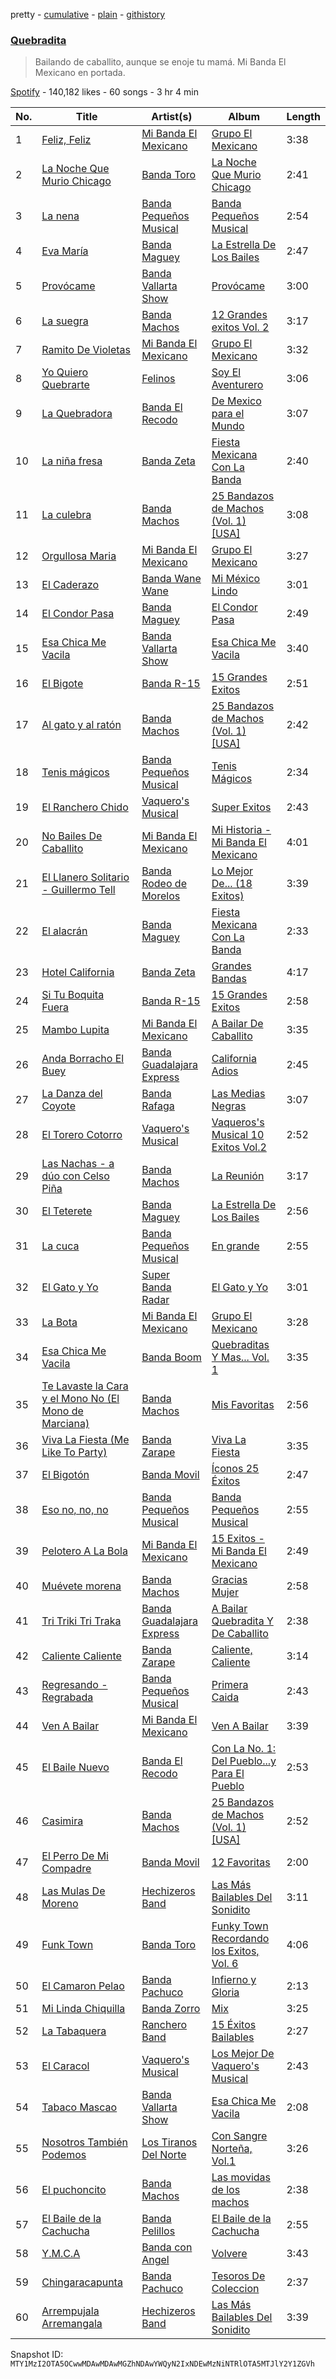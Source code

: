 pretty - [cumulative](/playlists/cumulative/37i9dQZF1DX8VyhWnVrn9d.md) - [plain](/playlists/plain/37i9dQZF1DX8VyhWnVrn9d) - [githistory](https://github.githistory.xyz/mackorone/spotify-playlist-archive/blob/main/playlists/plain/37i9dQZF1DX8VyhWnVrn9d)

### [Quebradita](https://open.spotify.com/playlist/37i9dQZF1DX8VyhWnVrn9d)

> Bailando de caballito, aunque se enoje tu mamá\. Mi Banda El Mexicano en portada.

[Spotify](https://open.spotify.com/user/spotify) - 140,182 likes - 60 songs - 3 hr 4 min

| No. | Title | Artist(s) | Album | Length |
|---|---|---|---|---|
| 1 | [Feliz, Feliz](https://open.spotify.com/track/6hFek9A3Xz4g1vgSYJBnzV) | [Mi Banda El Mexicano](https://open.spotify.com/artist/0OhiQFSqbnnmB52NWEpsO5) | [Grupo El Mexicano](https://open.spotify.com/album/06QIUFuTgAr4DNUeuu9sX8) | 3:38 |
| 2 | [La Noche Que Murio Chicago](https://open.spotify.com/track/4nrNEbfKx82rBT4c3tBTJd) | [Banda Toro](https://open.spotify.com/artist/78Cl4OGrWUNLrm4QZKEKkg) | [La Noche Que Murio Chicago](https://open.spotify.com/album/2rD97DTS4zzJCplMzvsYtC) | 2:41 |
| 3 | [La nena](https://open.spotify.com/track/11nbpj3Am8EBgjdGw3dqjY) | [Banda Pequeños Musical](https://open.spotify.com/artist/46WT0eTBzCslHoVsLahvfE) | [Banda Pequeños Musical](https://open.spotify.com/album/7M8M3UTkpnW9EZ6Lq4fdpY) | 2:54 |
| 4 | [Eva María](https://open.spotify.com/track/0AhvaPKACJhgkir9aUfE2S) | [Banda Maguey](https://open.spotify.com/artist/36jRzJQUvAeKRukEMtm44w) | [La Estrella De Los Bailes](https://open.spotify.com/album/0KtFZRY2V1N4slEqBws2iH) | 2:47 |
| 5 | [Provócame](https://open.spotify.com/track/6NoG8gvg44g2IWaWt3bBfE) | [Banda Vallarta Show](https://open.spotify.com/artist/2x0jMwWdICvSU2qqAh30h5) | [Provócame](https://open.spotify.com/album/2hKjSZ3fbwKYWpYr5xTuTN) | 3:00 |
| 6 | [La suegra](https://open.spotify.com/track/5JPZJyZ7fIvlgaKDO0pPm3) | [Banda Machos](https://open.spotify.com/artist/7MyUjj79oHy7I8RocrtzZ2) | [12 Grandes exitos Vol\. 2](https://open.spotify.com/album/4EQuspAsyfJtB7A0p5zdZf) | 3:17 |
| 7 | [Ramito De Violetas](https://open.spotify.com/track/5SiAusJizzxkKXy0oowWyK) | [Mi Banda El Mexicano](https://open.spotify.com/artist/0OhiQFSqbnnmB52NWEpsO5) | [Grupo El Mexicano](https://open.spotify.com/album/06QIUFuTgAr4DNUeuu9sX8) | 3:32 |
| 8 | [Yo Quiero Quebrarte](https://open.spotify.com/track/1A6ASsT0qx2wUXlTUolCCj) | [Felinos](https://open.spotify.com/artist/0QE0OwxiJZ9i51N8zIS1Yy) | [Soy El Aventurero](https://open.spotify.com/album/1W4lISoA5eOMebOW7hfq03) | 3:06 |
| 9 | [La Quebradora](https://open.spotify.com/track/6btlotyCLtZUlZogXYSLCy) | [Banda El Recodo](https://open.spotify.com/artist/6AcOTCYBMvjKYy4zms0kaC) | [De Mexico para el Mundo](https://open.spotify.com/album/32TIJn1x8SCsHVCswGnQZQ) | 3:07 |
| 10 | [La niña fresa](https://open.spotify.com/track/2nbq7IAJfYK9fuw5g2ePv3) | [Banda Zeta](https://open.spotify.com/artist/6Vqqu9f1Xjq8qmYUYZr4uL) | [Fiesta Mexicana Con La Banda](https://open.spotify.com/album/6X49e9OtUqhMVIpre31k8K) | 2:40 |
| 11 | [La culebra](https://open.spotify.com/track/6bJlR3XVNgAOIkKdiKkZz4) | [Banda Machos](https://open.spotify.com/artist/7MyUjj79oHy7I8RocrtzZ2) | [25 Bandazos de Machos \(Vol\. 1\) \[USA\]](https://open.spotify.com/album/641IjGwd385qV3RVouieUv) | 3:08 |
| 12 | [Orgullosa Maria](https://open.spotify.com/track/6l4StzxtJqjgsqs9TkuRJA) | [Mi Banda El Mexicano](https://open.spotify.com/artist/0OhiQFSqbnnmB52NWEpsO5) | [Grupo El Mexicano](https://open.spotify.com/album/06QIUFuTgAr4DNUeuu9sX8) | 3:27 |
| 13 | [El Caderazo](https://open.spotify.com/track/3wDOgYbD6jdtKduk1DScJu) | [Banda Wane Wane](https://open.spotify.com/artist/6HXl6JRLKop2NycFmoHLDD) | [Mi México Lindo](https://open.spotify.com/album/5ZiqSgSrkMyUNMvFwITXGx) | 3:01 |
| 14 | [El Condor Pasa](https://open.spotify.com/track/0aH1klQ4aifWvH8hV9MrZX) | [Banda Maguey](https://open.spotify.com/artist/36jRzJQUvAeKRukEMtm44w) | [El Condor Pasa](https://open.spotify.com/album/2OShSLIWQPvBdO67UsCDiR) | 2:49 |
| 15 | [Esa Chica Me Vacila](https://open.spotify.com/track/0g5JLFIK31liC82k4m2hEs) | [Banda Vallarta Show](https://open.spotify.com/artist/2x0jMwWdICvSU2qqAh30h5) | [Esa Chica Me Vacila](https://open.spotify.com/album/2kJCLd9dNdizlf0n8ATxOs) | 3:40 |
| 16 | [El Bigote](https://open.spotify.com/track/3ujVqENYM0ujQY5jgKLQb9) | [Banda R\-15](https://open.spotify.com/artist/5l0ZjUz8rAAFVm616in8YR) | [15 Grandes Exitos](https://open.spotify.com/album/1f0ASfbeUcjB2vEI8PNyuC) | 2:51 |
| 17 | [Al gato y al ratón](https://open.spotify.com/track/65sJkvRkCMid2JRJIVHLdJ) | [Banda Machos](https://open.spotify.com/artist/7MyUjj79oHy7I8RocrtzZ2) | [25 Bandazos de Machos \(Vol\. 1\) \[USA\]](https://open.spotify.com/album/641IjGwd385qV3RVouieUv) | 2:42 |
| 18 | [Tenis mágicos](https://open.spotify.com/track/0ZWwLz1hWOiDkjU5Iop5ep) | [Banda Pequeños Musical](https://open.spotify.com/artist/46WT0eTBzCslHoVsLahvfE) | [Tenis Mágicos](https://open.spotify.com/album/3TIOaRXflNZnZWgYjcCK1D) | 2:34 |
| 19 | [El Ranchero Chido](https://open.spotify.com/track/12wG2c9gS7pwSndBZTB4XI) | [Vaquero's Musical](https://open.spotify.com/artist/0OOdJ5wjxXrPKGtLhxRVa1) | [Super Exitos](https://open.spotify.com/album/3FgnbvpmigNrgsaJAeCZL0) | 2:43 |
| 20 | [No Bailes De Caballito](https://open.spotify.com/track/3PTfu2zsB5IH0nTu9vP8iR) | [Mi Banda El Mexicano](https://open.spotify.com/artist/0OhiQFSqbnnmB52NWEpsO5) | [Mi Historia \- Mi Banda El Mexicano](https://open.spotify.com/album/7n5pvyK4eUJxmrcMYlBecR) | 4:01 |
| 21 | [El Llanero Solitario \- Guillermo Tell](https://open.spotify.com/track/3NUYbovgQcsNGE3O3IYHtz) | [Banda Rodeo de Morelos](https://open.spotify.com/artist/3DEQJ5z6j6scYrOHNfbPpu) | [Lo Mejor De..\. \(18 Exitos\)](https://open.spotify.com/album/6nAtdGbuJzkgMTsz1ZYsHj) | 3:39 |
| 22 | [El alacrán](https://open.spotify.com/track/0CAVx6y8GAgMDzX9NCW0DI) | [Banda Maguey](https://open.spotify.com/artist/36jRzJQUvAeKRukEMtm44w) | [Fiesta Mexicana Con La Banda](https://open.spotify.com/album/6X49e9OtUqhMVIpre31k8K) | 2:33 |
| 23 | [Hotel California](https://open.spotify.com/track/3h2HTBcEqFAlHsY8gJJrGn) | [Banda Zeta](https://open.spotify.com/artist/6Vqqu9f1Xjq8qmYUYZr4uL) | [Grandes Bandas](https://open.spotify.com/album/6DejTyQTl57yvFotq3l4xg) | 4:17 |
| 24 | [Si Tu Boquita Fuera](https://open.spotify.com/track/4MeagrXRJb7XjSE8FK0n75) | [Banda R\-15](https://open.spotify.com/artist/5l0ZjUz8rAAFVm616in8YR) | [15 Grandes Exitos](https://open.spotify.com/album/1f0ASfbeUcjB2vEI8PNyuC) | 2:58 |
| 25 | [Mambo Lupita](https://open.spotify.com/track/2bPotQOSSXnitoVeZbtJDT) | [Mi Banda El Mexicano](https://open.spotify.com/artist/0OhiQFSqbnnmB52NWEpsO5) | [A Bailar De Caballito](https://open.spotify.com/album/2rXbAorimO8C06RkqS2oq5) | 3:35 |
| 26 | [Anda Borracho El Buey](https://open.spotify.com/track/4qoKGWLcsYKkCDJnWxMJUG) | [Banda Guadalajara Express](https://open.spotify.com/artist/3OVWawJdrDHvvuFuOfwOcN) | [California Adios](https://open.spotify.com/album/4I2zlM5v9g50h1POVFD9Mp) | 2:45 |
| 27 | [La Danza del Coyote](https://open.spotify.com/track/4q7QCuZStwhymthrUmN3Ve) | [Banda Rafaga](https://open.spotify.com/artist/7wkJfPIttlgTC5P9dLhqzJ) | [Las Medias Negras](https://open.spotify.com/album/1WdlcwzVMGHrW2vnktTK68) | 3:07 |
| 28 | [El Torero Cotorro](https://open.spotify.com/track/1i2AwNOPHkyd0i3BSwX87L) | [Vaquero's Musical](https://open.spotify.com/artist/0OOdJ5wjxXrPKGtLhxRVa1) | [Vaqueros's Musical 10 Exitos Vol.2](https://open.spotify.com/album/6ZNeLzaVIN4YtfIjmFMUDw) | 2:52 |
| 29 | [Las Nachas \- a dúo con Celso Piña](https://open.spotify.com/track/4HWFs2YLsP9lPfRSr5EjlF) | [Banda Machos](https://open.spotify.com/artist/7MyUjj79oHy7I8RocrtzZ2) | [La Reunión](https://open.spotify.com/album/62bBdP4of4gbqzArrfCw4J) | 3:17 |
| 30 | [El Teterete](https://open.spotify.com/track/4hwq3Fwh2YotxDBndS8cKk) | [Banda Maguey](https://open.spotify.com/artist/36jRzJQUvAeKRukEMtm44w) | [La Estrella De Los Bailes](https://open.spotify.com/album/0KtFZRY2V1N4slEqBws2iH) | 2:56 |
| 31 | [La cuca](https://open.spotify.com/track/7xnM2mrHUyb1Lr8gUhj4j7) | [Banda Pequeños Musical](https://open.spotify.com/artist/46WT0eTBzCslHoVsLahvfE) | [En grande](https://open.spotify.com/album/5J6wDtwCGok12ta08ixCsA) | 2:55 |
| 32 | [El Gato y Yo](https://open.spotify.com/track/6iNAKM878gy83Y3ZuXYyyQ) | [Super Banda Radar](https://open.spotify.com/artist/1nSIbeSfS5HTPrYDiPza0e) | [El Gato y Yo](https://open.spotify.com/album/5ZmXWGOZmCIK1mcUC9IWKk) | 3:01 |
| 33 | [La Bota](https://open.spotify.com/track/3kUmCQhA8aFuKPYcZYNJ0X) | [Mi Banda El Mexicano](https://open.spotify.com/artist/0OhiQFSqbnnmB52NWEpsO5) | [Grupo El Mexicano](https://open.spotify.com/album/06QIUFuTgAr4DNUeuu9sX8) | 3:28 |
| 34 | [Esa Chica Me Vacila](https://open.spotify.com/track/2MumlASDSaTeEj78T6T0lz) | [Banda Boom](https://open.spotify.com/artist/00608sMSbuz1IpmDzSrFZk) | [Quebraditas Y Mas..\. Vol\. 1](https://open.spotify.com/album/3MT0lfJJcmoBA0ukaKkV9k) | 3:35 |
| 35 | [Te Lavaste la Cara y el Mono No \(El Mono de Marciana\)](https://open.spotify.com/track/1BW73Xmnb6d2JkqnAYjLEi) | [Banda Machos](https://open.spotify.com/artist/7MyUjj79oHy7I8RocrtzZ2) | [Mis Favoritas](https://open.spotify.com/album/19sUt3izOtuq4tRI5iSwe7) | 2:56 |
| 36 | [Viva La Fiesta \(Me Like To Party\)](https://open.spotify.com/track/2taVzkrj093yCYb9DecjBN) | [Banda Zarape](https://open.spotify.com/artist/3PjBnAFgtvoFwYuQvR2dAl) | [Viva La Fiesta](https://open.spotify.com/album/38Zjb3vri4oIybCMkGrEZ3) | 3:35 |
| 37 | [El Bigotón](https://open.spotify.com/track/2cG5hI7Zwuee0Trkwlvxah) | [Banda Movil](https://open.spotify.com/artist/7fU0B28ySGWjYCNKZD8YIK) | [Íconos 25 Éxitos](https://open.spotify.com/album/7MxfcnVjT4jO4WmVrIUP22) | 2:47 |
| 38 | [Eso no, no, no](https://open.spotify.com/track/2qoGdSISEegf5cdtapA8om) | [Banda Pequeños Musical](https://open.spotify.com/artist/46WT0eTBzCslHoVsLahvfE) | [Banda Pequeños Musical](https://open.spotify.com/album/7M8M3UTkpnW9EZ6Lq4fdpY) | 2:55 |
| 39 | [Pelotero A La Bola](https://open.spotify.com/track/3djM8QkIOjpzynd5MfaGMA) | [Mi Banda El Mexicano](https://open.spotify.com/artist/0OhiQFSqbnnmB52NWEpsO5) | [15 Exitos \- Mi Banda El Mexicano](https://open.spotify.com/album/4n4egdncbKUB4aZuU9ibla) | 2:49 |
| 40 | [Muévete morena](https://open.spotify.com/track/7c4YD4Gr5vmemSYgsujpDN) | [Banda Machos](https://open.spotify.com/artist/7MyUjj79oHy7I8RocrtzZ2) | [Gracias Mujer](https://open.spotify.com/album/1rOawSf0a7ArflNIvebvMr) | 2:58 |
| 41 | [Tri Triki Tri Traka](https://open.spotify.com/track/3LecG08dRUwo8RY8VvvG3X) | [Banda Guadalajara Express](https://open.spotify.com/artist/3OVWawJdrDHvvuFuOfwOcN) | [A Bailar Quebradita Y De Caballito](https://open.spotify.com/album/0aAEJ91XDFx3MpfVZcE9Ie) | 2:38 |
| 42 | [Caliente Caliente](https://open.spotify.com/track/3wERA0j49lmCJkguFtHWUJ) | [Banda Zarape](https://open.spotify.com/artist/3PjBnAFgtvoFwYuQvR2dAl) | [Caliente, Caliente](https://open.spotify.com/album/6tTgXH5EBY6FFV37ATLoUR) | 3:14 |
| 43 | [Regresando \- Regrabada](https://open.spotify.com/track/5w7vzEGjDc1AYKCM5ABIV6) | [Banda Pequeños Musical](https://open.spotify.com/artist/46WT0eTBzCslHoVsLahvfE) | [Primera Caida](https://open.spotify.com/album/15boYsAGlmRVDXxynT4M0y) | 2:43 |
| 44 | [Ven A Bailar](https://open.spotify.com/track/1asf9bx1OzvE8NaTXijT6V) | [Mi Banda El Mexicano](https://open.spotify.com/artist/0OhiQFSqbnnmB52NWEpsO5) | [Ven A Bailar](https://open.spotify.com/album/4KHIwbQeJNifJj64VaVNso) | 3:39 |
| 45 | [El Baile Nuevo](https://open.spotify.com/track/5YHH72zZA62ZsqBMLQMa2l) | [Banda El Recodo](https://open.spotify.com/artist/6AcOTCYBMvjKYy4zms0kaC) | [Con La No\. 1: Del Pueblo...y Para El Pueblo](https://open.spotify.com/album/67KfLdhQa8X7kI1XM8eJaw) | 2:53 |
| 46 | [Casimira](https://open.spotify.com/track/10XZJDjzbhIeD8sx409f0N) | [Banda Machos](https://open.spotify.com/artist/7MyUjj79oHy7I8RocrtzZ2) | [25 Bandazos de Machos \(Vol\. 1\) \[USA\]](https://open.spotify.com/album/641IjGwd385qV3RVouieUv) | 2:52 |
| 47 | [El Perro De Mi Compadre](https://open.spotify.com/track/2mrBqGEkYb70SZPmvD2zLO) | [Banda Movil](https://open.spotify.com/artist/7fU0B28ySGWjYCNKZD8YIK) | [12 Favoritas](https://open.spotify.com/album/63KW9xfDO3QBLNMcbOWPFj) | 2:00 |
| 48 | [Las Mulas De Moreno](https://open.spotify.com/track/5R6tl5k34hZpqvwgib7T6R) | [Hechizeros Band](https://open.spotify.com/artist/4xqrGV8Uw2Jv3RLGnWFFqx) | [Las Más Bailables Del Sonidito](https://open.spotify.com/album/5hjWSUuduDQEVfCwamRW3Q) | 3:11 |
| 49 | [Funk Town](https://open.spotify.com/track/489KguuubKHZbLtUQSnKK6) | [Banda Toro](https://open.spotify.com/artist/78Cl4OGrWUNLrm4QZKEKkg) | [Funky Town Recordando los Exitos, Vol\. 6](https://open.spotify.com/album/3qv9mycLS6sXaEkrNVSkAy) | 4:06 |
| 50 | [El Camaron Pelao](https://open.spotify.com/track/3a9zDfvyuEDTjFl89AvdMc) | [Banda Pachuco](https://open.spotify.com/artist/70IN0LkJ8uOb9MxQ7Tatzb) | [Infierno y Gloria](https://open.spotify.com/album/6aKMQkJLlw0IskUHAPCQmJ) | 2:13 |
| 51 | [Mi Linda Chiquilla](https://open.spotify.com/track/4kPJomkWyQVzhYOsgiu0mZ) | [Banda Zorro](https://open.spotify.com/artist/1FG9tCJF0EMHFvCOMWxsZH) | [Mix](https://open.spotify.com/album/2lwgjkkbnWQmbzg00bZLbg) | 3:25 |
| 52 | [La Tabaquera](https://open.spotify.com/track/46fdZFOmWvg4zPzJqdBqUy) | [Ranchero Band](https://open.spotify.com/artist/0nh7sK3bFl3BCQaMUtMxPf) | [15 Éxitos Bailables](https://open.spotify.com/album/4yyuk7qOw5M1GzNYCeyjgn) | 2:27 |
| 53 | [El Caracol](https://open.spotify.com/track/3e0UGZKNCocEJv7feS8d93) | [Vaquero's Musical](https://open.spotify.com/artist/0OOdJ5wjxXrPKGtLhxRVa1) | [Los Mejor De Vaquero's Musical](https://open.spotify.com/album/6qNFfXga8mDY359akhMKjx) | 2:43 |
| 54 | [Tabaco Mascao](https://open.spotify.com/track/0xeh1UZ9GEWTnPk0JZon1a) | [Banda Vallarta Show](https://open.spotify.com/artist/2x0jMwWdICvSU2qqAh30h5) | [Esa Chica Me Vacila](https://open.spotify.com/album/2kJCLd9dNdizlf0n8ATxOs) | 2:08 |
| 55 | [Nosotros También Podemos](https://open.spotify.com/track/0pyoQa5euHAX9tadX92UqK) | [Los Tiranos Del Norte](https://open.spotify.com/artist/1utHYFInTd5VfFdsshUQ7H) | [Con Sangre Norteña, Vol.1](https://open.spotify.com/album/3OHuKWtnBLmt9D3ZZU1QC6) | 3:26 |
| 56 | [El puchoncito](https://open.spotify.com/track/34QLjltck9rUXp6XQKkRw4) | [Banda Machos](https://open.spotify.com/artist/7MyUjj79oHy7I8RocrtzZ2) | [Las movidas de los machos](https://open.spotify.com/album/2bYblCuXUCy0wxCIA4jAIu) | 2:38 |
| 57 | [El Baile de la Cachucha](https://open.spotify.com/track/5ZLMLSXFdSZnADxDoneQ2w) | [Banda Pelillos](https://open.spotify.com/artist/4BLePIKRIxR45iGnam62DE) | [El Baile de la Cachucha](https://open.spotify.com/album/5BWPqyh4hndM0qUl6huZKl) | 2:55 |
| 58 | [Y.M.C.A](https://open.spotify.com/track/2qhoPqOEdy3fFxTw9IlOk4) | [Banda con Angel](https://open.spotify.com/artist/4st0uAeIFkWMwrC5dzCmW0) | [Volvere](https://open.spotify.com/album/57eKtbyg848bTblG5xwWky) | 3:43 |
| 59 | [Chingaracapunta](https://open.spotify.com/track/3Qz3F3S7y5iC8xcz3cn9of) | [Banda Pachuco](https://open.spotify.com/artist/70IN0LkJ8uOb9MxQ7Tatzb) | [Tesoros De Coleccion](https://open.spotify.com/album/2X5Zbdd3iO6mBcf0VcVTAT) | 2:37 |
| 60 | [Arrempujala Arremangala](https://open.spotify.com/track/7FEWlOgGsCoxXbYTkVJcuT) | [Hechizeros Band](https://open.spotify.com/artist/4xqrGV8Uw2Jv3RLGnWFFqx) | [Las Más Bailables Del Sonidito](https://open.spotify.com/album/5hjWSUuduDQEVfCwamRW3Q) | 3:39 |

Snapshot ID: `MTY1MzI2OTA5OCwwMDAwMDAwMGZhNDAwYWQyN2IxNDEwMzNiNTRlOTA5MTJlY2Y1ZGVh`
